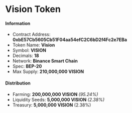 # Vision Token

#### **Information**

* Contract Address: **0xbE57Cb5605Cb51F04aa54efC2C6bD2f4Fc2e7EBa**
* Token Name: **Vision**
* Symbol: **VISION**
* Decimals: **18**
* Network: **Binance Smart Chain**
* Spec: **BEP-20**
* Max Supply: **210,000,000 VISION**

#### Distribution

* Farming: **200,000,000 VISION** _\(95.24%\)_
* Liquidity Seeds: **5,000,000 VISION** _\(2.38%\)_
* Treasury: **5,000,000 VISION** \(2.38%\)

